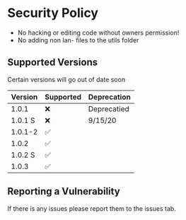 # Security Policy

  * No hacking or editing code without owners permission!
  * No adding non lan- files to the utils folder

## Supported Versions

Certain versions will go out of date soon

| Version | Supported          | Deprecation       | 
| ------- | ------------------ |------------------ |
| 1.0.1  |                :x: | Deprecatied       | 
| 1.0.1 S  | :x: | 9/15/20                  | 
| 1.0.1-2  | :white_check_mark: |                    | 
| 1.0.2  | :white_check_mark: |                    | 
| 1.0.2 S | :white_check_mark: |                    | 
| 1.0.3  | :white_check_mark: |                    | 


## Reporting a Vulnerability

If there is any issues please report them to the issues tab.
